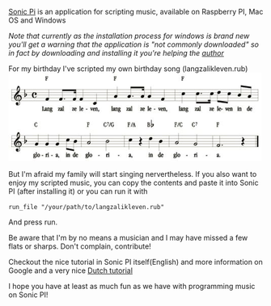 [Sonic Pi](http://sonic-pi.net/) is an application for scripting music, available on Raspberry PI, Mac OS and 
Windows

*Note that currently as the installation process for windows is brand new you'll get a warning that the application is "not commonly downloaded" so in fact by downloading and installing it you're helping the [author](https://twitter.com/samaaron/status/1246228442250706945)*

For my birthday I've scripted my own birthday song (langzalikleven.rub) ![notes](./langzalzeleven.jpg) 

But I'm afraid my family will start singing nervertheless. If you also want to enjoy my scripted music, you can copy the contents and paste it into Sonic PI (after installing it) or you can run it with 

    run_file "/your/path/to/langzalikleven.rub"
	
And press run.

Be aware that I'm by no means a musician and I may have missed a few flats or sharps. Don't complain, contribute!

Checkout the nice tutorial in Sonic PI itself(English) and more information on Google and a very nice [Dutch tutorial](https://coderdojo-leiden.github.io/)

I hope you have at least as much fun as we have with programming music on Sonic PI!
